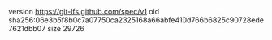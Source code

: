 version https://git-lfs.github.com/spec/v1
oid sha256:06e3b5f8b0c7a07750ca2325168a66abfe410d766b6825c90728ede7621dbb07
size 29726
